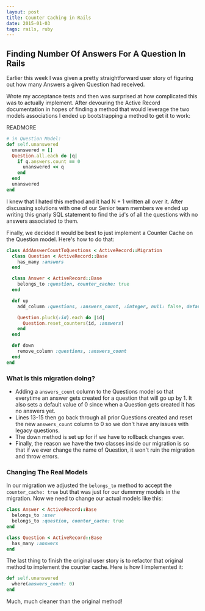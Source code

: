 ```yaml
---
layout: post
title: Counter Caching in Rails
date: 2015-01-03 
tags: rails, ruby
---
```


## Finding Number Of Answers For A Question In Rails

Earlier this week I was given a pretty straightforward user story of figuring out how many Answers a given Question had received.

Wrote my acceptance tests and then was surprised at how complicated this was to actually implement.  After devouring the Active Record documentation in hopes of finding a method that would leverage the two models associations I ended up bootstrapping a method to get it to work:

READMORE

```ruby
# in Question Model:
def self.unanswered
  unanswered = []
  Question.all.each do |q|
    if q.answers.count == 0
      unanswered << q
    end
  end
  unanswered
end

```
<!--more-->

I knew that I hated this method and it had N + 1 written all over it.  After discussing solutions with one of our Senior team members we ended up writing this gnarly SQL statement to find the ``id``'s of all the questions with no answers associated to them.

Finally, we decided it would be best to just implement a Counter Cache on the Question model.  Here's how to do that:

```ruby
class AddAnswerCountToQuestions < ActiveRecord::Migration
  class Question < ActiveRecord::Base
    has_many :answers
  end

  class Answer < ActiveRecord::Base
    belongs_to :question, counter_cache: true
  end

  def up
    add_column :questions, :answers_count, :integer, null: false, default: 0

    Question.pluck(:id).each do |id|
      Question.reset_counters(id, :answers)
    end
  end

  def down
    remove_column :questions, :answers_count
  end
end
```

### What is this migration doing?

*  Adding a ``answers_count`` column to the Questions model so that everytime an answer gets created for a question that will go up by 1.  It also sets a default value of 0 since when a Question gets created it has no answers yet.  
*  Lines 13-15 then go back through all prior Questions created and reset the new ``answers_count`` column to 0 so we don't have any issues with legacy questions.  
*  The down method is set up for if we have to rollback changes ever.  
*  Finally, the reason we have the two classes inside our migration is so that if we ever change the name of Question, it won't ruin the migration and throw errors.  

### Changing The Real Models

In our migration we adjusted the ``belongs_to`` method to accept the ``counter_cache: true`` but that was just for our dummmy models in the migration.  Now we need to change our actual models like this:

```ruby
class Answer < ActiveRecord::Base
  belongs_to :user
  belongs_to :question, counter_cache: true
end

class Question < ActiveRecord::Base
  has_many :answers
end
```

The last thing to finish the original user story is to refactor that original method to implement the counter cache.  Here is how I implemented it:

```ruby
def self.unanswered
  where(answers_count: 0)
end
```

Much, much cleaner than the original method!
